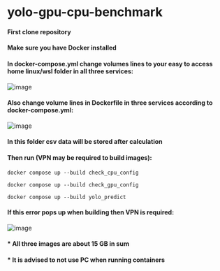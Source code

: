 # yolo-gpu-cpu-benchmark
#### First clone repository
#### Make sure you have Docker installed
#### In docker-compose.yml change volumes lines to your easy to access home linux/wsl folder in all three services:
![image](https://github.com/user-attachments/assets/01e06aa9-c449-428f-87d9-bf741bbe5a9b)

#### Also change volume lines in Dockerfile in three services according to docker-compose.yml:
![image](https://github.com/user-attachments/assets/778ec59a-10ce-4da0-ad0c-2ae776b37791)

#### In this folder csv data will be stored after calculation

#### Then run (VPN may be required to build images):
```
docker compose up --build check_cpu_config
```
```
docker compose up --build check_gpu_config
```
```
docker compose up --build yolo_predict
```
#### If this error pops up when building then VPN is required:
![image](https://github.com/user-attachments/assets/16cc143e-ba8d-4957-be2d-50a347f5925e)

#### * All three images are about 15 GB in sum
#### * It is advised to not use PC when running containers
